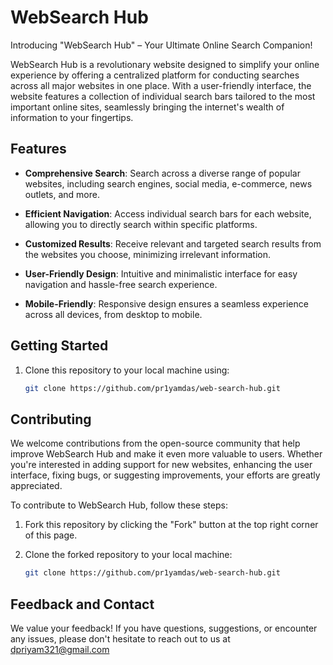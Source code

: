 # WebSearch Hub


Introducing "WebSearch Hub" – Your Ultimate Online Search Companion!

WebSearch Hub is a revolutionary website designed to simplify your online experience by offering a centralized platform for conducting searches across all major websites in one place. With a user-friendly interface, the website features a collection of individual search bars tailored to the most important online sites, seamlessly bringing the internet's wealth of information to your fingertips.


## Features

- **Comprehensive Search**: Search across a diverse range of popular websites, including search engines, social media, e-commerce, news outlets, and more.

- **Efficient Navigation**: Access individual search bars for each website, allowing you to directly search within specific platforms.

- **Customized Results**: Receive relevant and targeted search results from the websites you choose, minimizing irrelevant information.

- **User-Friendly Design**: Intuitive and minimalistic interface for easy navigation and hassle-free search experience.

- **Mobile-Friendly**: Responsive design ensures a seamless experience across all devices, from desktop to mobile.


## Getting Started

1. Clone this repository to your local machine using:

   ```bash
   git clone https://github.com/pr1yamdas/web-search-hub.git
   ```




## Contributing

We welcome contributions from the open-source community that help improve WebSearch Hub and make it even more valuable to users. Whether you're interested in adding support for new websites, enhancing the user interface, fixing bugs, or suggesting improvements, your efforts are greatly appreciated.

To contribute to WebSearch Hub, follow these steps:

1. Fork this repository by clicking the "Fork" button at the top right corner of this page.

2. Clone the forked repository to your local machine:

   ```bash
   git clone https://github.com/pr1yamdas/web-search-hub.git
   ```


   
## Feedback and Contact
We value your feedback! If you have questions, suggestions, or encounter any issues, please don't hesitate to reach out to us at dpriyam321@gmail.com

